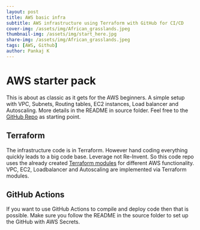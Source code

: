 ```yaml
---
layout: post
title: AWS basic infra
subtitle: AWS infrastructure using Terraform with GitHub for CI/CD
cover-img: /assets/img/African_grasslands.jpeg
thumbnail-img: /assets/img/start_here.jpg
share-img: /assets/img/African_grasslands.jpeg
tags: [AWS, Github]
author: Pankaj K
---
```


# AWS starter pack

This is about as classic as it gets for the AWS beginners. A simple setup with VPC, Subnets, Routing tables, EC2 instances, Load balancer and Autoscaling. More details in the README in source folder. Feel free to the [GitHub Repo](https://github.com/pankaj-k/basic_vpc_subnet_ec2_loadbalancer) as starting point.


## Terraform

The infrastructure code is in Terraform. However hand coding everything quickly leads to a big code base. Leverage not Re-Invent. So this code repo uses the already created [Terraform modules](https://registry.terraform.io/namespaces/terraform-aws-modules) for different AWS functionality. VPC, EC2, Loadbalancer and Autoscaling are implemented via Terraform modules.

## GitHub Actions

If you want to use GitHub Actions to compile and deploy code then that is possible. Make sure you follow the README in the source folder to set up the GitHub with AWS Secrets. 